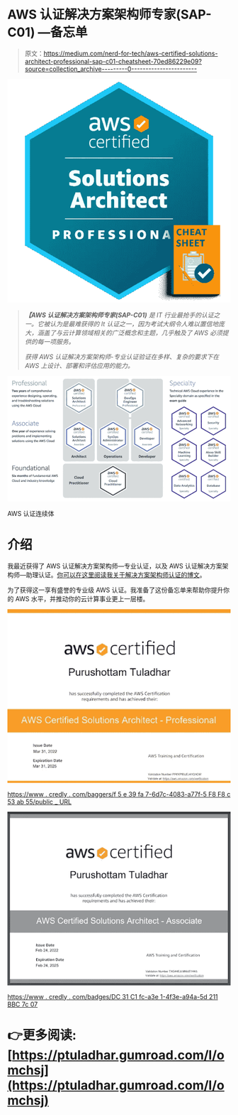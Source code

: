 # AWS 认证解决方案架构师专家(SAP-C01) —备忘单

> 原文：<https://medium.com/nerd-for-tech/aws-certified-solutions-architect-professional-sap-c01-cheatsheet-70ed86229e09?source=collection_archive---------0----------------------->

![](img/8e6deae4c0a9ecddecbd0e125aa090ef.png)

> ***【AWS 认证解决方案架构师专家(SAP-C01)*** *是 IT 行业最抢手的认证之一。它被认为是最难获得的 It 认证之一，因为考试大纲令人难以置信地庞大，涵盖了与云计算领域相关的广泛概念和主题，几乎触及了 AWS 必须提供的每一项服务。*
> 
> *获得 AWS 认证解决方案架构师-专业认证验证在多样、复杂的要求下在 AWS 上设计、部署和评估应用的能力。*

![](img/14d113362815b0a239b4b9ee57bd1a3a.png)

AWS 认证连续体

# 介绍

我最近获得了 AWS 认证解决方案架构师—专业认证，以及 AWS 认证解决方案架构师—助理认证。[你可以在这里阅读我关于解决方案架构师认证的博文](/geekculture/aws-certified-solution-architect-associate-saa-c02-cheatsheet-67e0e53f6f68)。

为了获得这一享有盛誉的专业级 AWS 认证。我准备了这份备忘单来帮助你提升你的 AWS 水平，并推动你的云计算事业更上一层楼。

![](img/4117e362608ec89d0ea70f7eee99a7ec.png)

[https://www . credly . com/baggers/f 5 e 39 fa 7-6d7c-4083-a77f-5 F8 F8 c 53 ab 55/public _ URL](https://www.credly.com/badges/f5e39fa7-6d7c-4083-a77f-5f8f8c53ab55/public_url)

![](img/3dc38c08396a06bd572b759f4f166ab0.png)

[https://www . credly . com/badges/DC 31 C1 fc-a3e 1-4f3e-a94a-5d 211 BBC 7c 07](https://www.credly.com/badges/dc31c1fc-a3e1-4f3e-a94a-5d211bbc7c07/public_url)

# 👉更多阅读:[https://ptuladhar.gumroad.com/l/omchsj](https://ptuladhar.gumroad.com/l/omchsj)